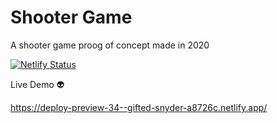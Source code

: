 # Shooter Game

A shooter game proog of concept made in 2020

[![Netlify Status](https://api.netlify.com/api/v1/badges/8b8cda27-b45d-4fc1-872f-bfb4b3cb52c1/deploy-status)](https://app.netlify.com/sites/gifted-snyder-a8726c/deploys)

Live Demo 👽

https://deploy-preview-34--gifted-snyder-a8726c.netlify.app/


